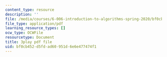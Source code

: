 ```yaml
---
content_type: resource
description: ''
file: /media/courses/6-006-introduction-to-algorithms-spring-2020/bf0cb452d5fdad60951d6e6e477474f1_EmSmaW-ud6A.pdf
file_type: application/pdf
learning_resource_types: []
ocw_type: OCWFile
resourcetype: Document
title: 3play pdf file
uid: bf0cb452-d5fd-ad60-951d-6e6e477474f1
---
```

